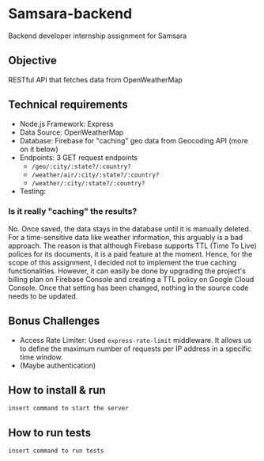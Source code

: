 # Samsara-backend

Backend developer internship assignment for Samsara

## Objective

RESTful API that fetches data from OpenWeatherMap

## Technical requirements

-   Node.js Framework: Express
-   Data Source: OpenWeatherMap
-   Database: Firebase for "caching" geo data from Geocoding API (more on it below)
-   Endpoints: 3 GET request endpoints
    -   `/geo/:city/:state?/:country?`
    -   `/weather/air/:city/:state?/:country?`
    -   `/weather/:city/:state?/:country?`
-   Testing:

### Is it really "caching" the results?

No. Once saved, the data stays in the database until it is manually deleted. For a time-sensitive data like weather information, this arguably is a bad approach. The reason is that although Firebase supports TTL (Time To Live) polices for its documents, it is a paid feature at the moment. Hence, for the scope of this assignment, I decided not to implement the true caching functionalities. However, it can easily be done by upgrading the project's billing plan on Firebase Console and creating a TTL policy on Google Cloud Console. Once that setting has been changed, nothing in the source code needs to be updated.

## Bonus Challenges

-   Access Rate Limiter: Used `express-rate-limit` middleware. It allows us to define the maximum number of requests per IP address in a specific time window.
-   (Maybe authentication)

## How to install & run

```
insert command to start the server
```

## How to run tests

```
insert command to run tests
```
